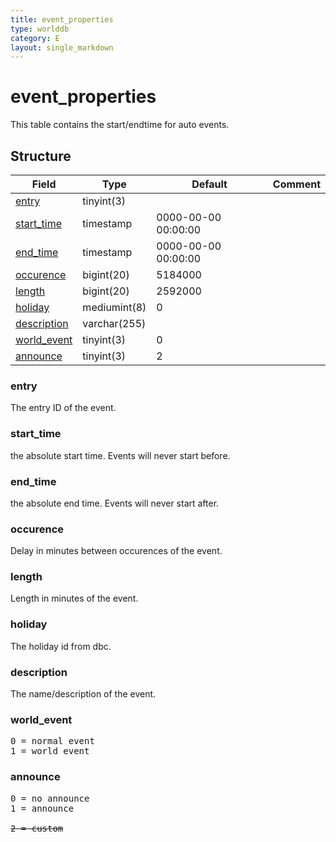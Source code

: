 ```yaml
---
title: event_properties
type: worlddb
category: E
layout: single_markdown
---
```


# event_properties
This table contains the start/endtime for auto events.

## Structure

Field                                                                                  | Type         | Default             | Comment
-------------------------------------------------------------------------------------- | ------------ | ------------------- | -------
[entry](#entry)             | tinyint(3)   |                     |        
[start_time](#start_time)   | timestamp    | 0000-00-00 00:00:00 |        
[end_time](#end_time)       | timestamp    | 0000-00-00 00:00:00 |        
[occurence](#occurence)     | bigint(20)   | 5184000             |        
[length](#length)           | bigint(20)   | 2592000             |        
[holiday](#holiday)         | mediumint(8) | 0                   |        
[description](#description) | varchar(255) |                     |        
[world_event](#world_event) | tinyint(3)   | 0                   |        
[announce](#announce)       | tinyint(3)   | 2                   |        

### entry

The entry ID of the event.

### start_time

the absolute start time. Events will never start before.

### end_time

the absolute end time. Events will never start after.

### occurence

Delay in minutes between occurences of the event.

### length

Length in minutes of the event.

### holiday

The holiday id from dbc.

### description

The name/description of the event.

### world_event

<pre>
0 = normal event
1 = world event
</pre>

### announce

<pre>
0 = no announce
1 = announce

<strike>2 = custom</strike>
</pre>